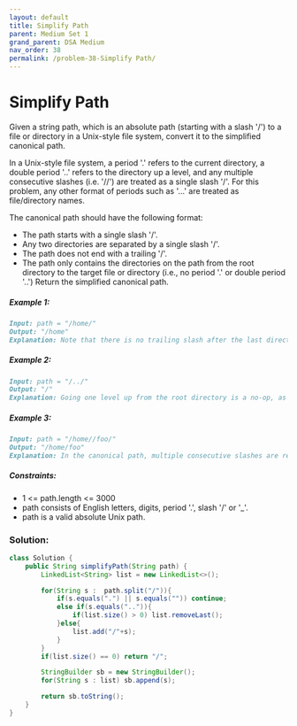 ```yaml
---
layout: default
title: Simplify Path
parent: Medium Set 1
grand_parent: DSA Medium
nav_order: 38
permalink: /problem-38-Simplify Path/
---
```

# Simplify Path
Given a string path, which is an absolute path (starting with a slash '/') to a file or directory in a Unix-style file system, convert it to the simplified canonical path.

In a Unix-style file system, a period '.' refers to the current directory, a double period '..' refers to the directory up a level, and any multiple consecutive slashes (i.e. '//') are treated as a single slash '/'. For this problem, any other format of periods such as '...' are treated as file/directory names.

The canonical path should have the following format:

* The path starts with a single slash '/'.
* Any two directories are separated by a single slash '/'.
* The path does not end with a trailing '/'.
* The path only contains the directories on the path from the root directory to the target file or directory (i.e., no period '.' or double period '..')
Return the simplified canonical path.

##### Example 1:
```markdown
Input: path = "/home/"
Output: "/home"
Explanation: Note that there is no trailing slash after the last directory name.
```
##### Example 2:
```markdown
Input: path = "/../"
Output: "/"
Explanation: Going one level up from the root directory is a no-op, as the root level is the highest level you can go.
```
##### Example 3:
```markdown
Input: path = "/home//foo/"
Output: "/home/foo"
Explanation: In the canonical path, multiple consecutive slashes are replaced by a single one.
```
##### Constraints:
* 1 <= path.length <= 3000
* path consists of English letters, digits, period '.', slash '/' or '_'.
* path is a valid absolute Unix path.

### Solution:
```java
class Solution {
    public String simplifyPath(String path) {
        LinkedList<String> list = new LinkedList<>();

        for(String s :  path.split("/")){
            if(s.equals(".") || s.equals("")) continue;
            else if(s.equals("..")){
                if(list.size() > 0) list.removeLast();
            }else{
                list.add("/"+s);
            }
        }
        if(list.size() == 0) return "/";

        StringBuilder sb = new StringBuilder();
        for(String s : list) sb.append(s);

        return sb.toString();
    }
}
```
